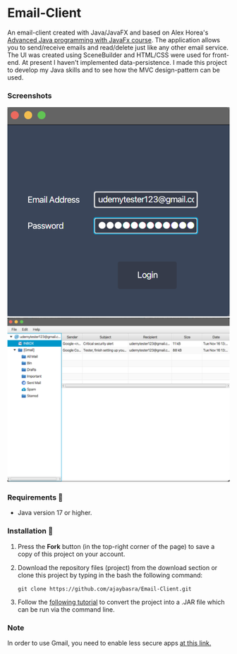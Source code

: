 # Email-Client
An email-client created with Java/JavaFX and based on Alex Horea's [Advanced Java programming with JavaFx course](https://www.udemy.com/course/advanced-programming-with-javafx-build-an-email-client/). The application allows you to send/receive emails and read/delete just like any other email service. The UI was created using SceneBuilder and HTML/CSS were used for front-end. At present I haven't implemented data-persistence. I made this project to develop my Java skills and to see how the MVC design-pattern can be used.

### Screenshots
<div align="center">
    <img src="https://github.com/ajaybasra/Email-Client/blob/main/screenshots/Screen%20Shot%202021-11-21%20at%201.44.05%20PM.png">
    <img src="https://github.com/ajaybasra/Email-Client/blob/main/screenshots/Screen%20Shot%202021-11-21%20at%201.44.47%20PM.png">
</div>

### Requirements 🔧
* Java version 17 or higher.

### Installation 🔌
1. Press the **Fork** button (in the top-right corner of the page) to save a copy of this project on your account.

2. Download the repository files (project) from the download section or clone this project by typing in the bash the following command:

       git clone https://github.com/ajaybasra/Email-Client.git
3. Follow the [following tutorial](https://www.youtube.com/watch?v=HGHu-SzL-5E&t=10s) to convert the project into a .JAR file which can be run via the command line.

### Note
In order to use Gmail, you need to enable less secure apps [at this link.](
https://myaccount.google.com/lesssecureapps)
